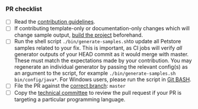 <!-- Enter details of the change here. Include additional tests that have been done, reference to the issue for tracking, etc. -->

<!-- Please check the completed items below -->
### PR checklist

- [ ] Read the [contribution guidelines](https://github.com/openapitools/openapi-generator/blob/master/CONTRIBUTING.md).
- [ ] If contributing template-only or documentation-only changes which will change sample output, [build the project](https://github.com/OpenAPITools/openapi-generator#14---build-projects) beforehand.
- [ ] Run the shell script `./bin/generate-samples.sh`to update all Petstore samples related to your fix. This is important, as CI jobs will verify _all_ generator outputs of your HEAD commit as it would merge with master. These must match the expectations made by your contribution. You may regenerate an individual generator by passing the relevant config(s) as an argument to the script, for example `./bin/generate-samples.sh bin/config/java*`. For Windows users, please run the script in [Git BASH](https://gitforwindows.org/).
- [ ] File the PR against the [correct branch](https://github.com/OpenAPITools/openapi-generator/wiki/Git-Branches): `master`
- [ ] Copy the [technical committee](https://github.com/openapitools/openapi-generator/#62---openapi-generator-technical-committee) to review the pull request if your PR is targeting a particular programming language.
